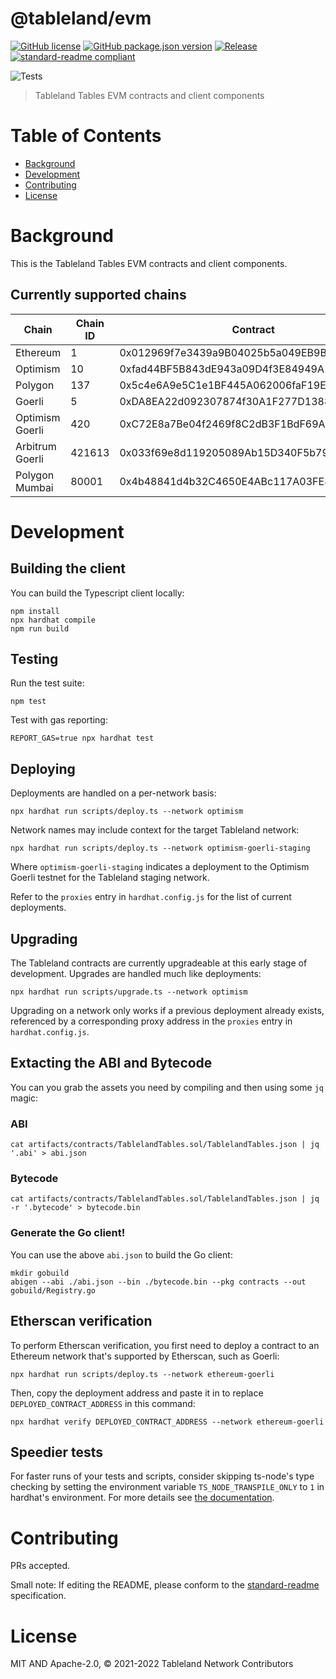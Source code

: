 # @tableland/evm

[![GitHub license](https://img.shields.io/github/license/tablelandnetwork/evm-tableland.svg)](./LICENSE)
[![GitHub package.json version](https://img.shields.io/github/package-json/v/tablelandnetwork/evm-tableland.svg)](./package.json)
[![Release](https://img.shields.io/github/release/tablelandnetwork/evm-tableland.svg)](https://github.com/tablelandnetwork/evm-tableland/releases/latest)
[![standard-readme compliant](https://img.shields.io/badge/standard--readme-OK-green.svg)](https://github.com/RichardLitt/standard-readme)

![Tests](https://github.com/tablelandnetwork/evm-tableland/workflows/Test/badge.svg)

> Tableland Tables EVM contracts and client components

# Table of Contents

- [Background](#background)
- [Development](#development)
- [Contributing](#contributing)
- [License](#license)

# Background

This is the Tableland Tables EVM contracts and client components.

## Currently supported chains

| Chain           | Chain ID | Contract                                   |
| --------------- | -------- | ------------------------------------------ |
| Ethereum        | 1        | 0x012969f7e3439a9B04025b5a049EB9BAD82A8C12 |
| Optimism        | 10       | 0xfad44BF5B843dE943a09D4f3E84949A11d3aa3e6 |
| Polygon         | 137      | 0x5c4e6A9e5C1e1BF445A062006faF19EA6c49aFeA |
| Goerli          | 5        | 0xDA8EA22d092307874f30A1F277D1388dca0BA97a |
| Optimism Goerli | 420      | 0xC72E8a7Be04f2469f8C2dB3F1BdF69A7D516aBbA |
| Arbitrum Goerli | 421613   | 0x033f69e8d119205089Ab15D340F5b797732f646b |
| Polygon Mumbai  | 80001    | 0x4b48841d4b32C4650E4ABc117A03FE8B51f38F68 |

# Development

## Building the client

You can build the Typescript client locally:

```shell
npm install
npx hardhat compile
npm run build
```

## Testing

Run the test suite:

```shell
npm test
```

Test with gas reporting:

```shell
REPORT_GAS=true npx hardhat test
```

## Deploying

Deployments are handled on a per-network basis:

```shell
npx hardhat run scripts/deploy.ts --network optimism
```

Network names may include context for the target Tableland network:

```shell
npx hardhat run scripts/deploy.ts --network optimism-goerli-staging
```

Where `optimism-goerli-staging` indicates a deployment to the Optimism Goerli testnet for the Tableland staging network.

Refer to the `proxies` entry in `hardhat.config.js` for the list of current deployments.

## Upgrading

The Tableland contracts are currently upgradeable at this early stage of development. Upgrades are handled much like deployments:

```shell
npx hardhat run scripts/upgrade.ts --network optimism
```

Upgrading on a network only works if a previous deployment already exists, referenced by a corresponding proxy address in the `proxies` entry in `hardhat.config.js`.

## Extacting the ABI and Bytecode

You can you grab the assets you need by compiling and then using some `jq` magic:

### ABI

```shell
cat artifacts/contracts/TablelandTables.sol/TablelandTables.json | jq '.abi' > abi.json
```

### Bytecode

```shell
cat artifacts/contracts/TablelandTables.sol/TablelandTables.json | jq -r '.bytecode' > bytecode.bin
```

### Generate the Go client!

You can use the above `abi.json` to build the Go client:

```shell
mkdir gobuild
abigen --abi ./abi.json --bin ./bytecode.bin --pkg contracts --out gobuild/Registry.go
```

## Etherscan verification

To perform Etherscan verification, you first need to deploy a contract to an Ethereum network that's supported by Etherscan, such as Goerli:

```shell
npx hardhat run scripts/deploy.ts --network ethereum-goerli
```

Then, copy the deployment address and paste it in to replace `DEPLOYED_CONTRACT_ADDRESS` in this command:

```shell
npx hardhat verify DEPLOYED_CONTRACT_ADDRESS --network ethereum-goerli
```

## Speedier tests

For faster runs of your tests and scripts, consider skipping ts-node's type checking by setting the environment variable `TS_NODE_TRANSPILE_ONLY` to `1` in hardhat's environment. For more details see [the documentation](https://hardhat.org/guides/typescript.html#performance-optimizations).

# Contributing

PRs accepted.

Small note: If editing the README, please conform to the
[standard-readme](https://github.com/RichardLitt/standard-readme) specification.

# License

MIT AND Apache-2.0, © 2021-2022 Tableland Network Contributors
